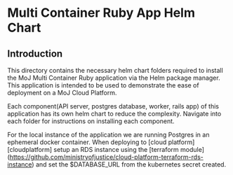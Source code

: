 # Multi Container Ruby App Helm Chart
## Introduction
This directory contains the necessary helm chart folders required to install the MoJ Multi Container Ruby application via the Helm package manager. This application is intended to be used to demonstrate the ease of deployment on a MoJ Cloud Platform. 

Each component(API server, postgres database, worker, rails app) of this application has its own helm chart to reduce the complexity. Navigate into each folder for instructions on installing each component.

For the local instance of the application we are running Postgres in an ephemeral docker container. When deploying to [cloud platform][cloudplatform] setup an RDS instance using the [terraform module] (https://github.com/ministryofjustice/cloud-platform-terraform-rds-instance) and set the $DATABASE_URL from the kubernetes secret created. 

